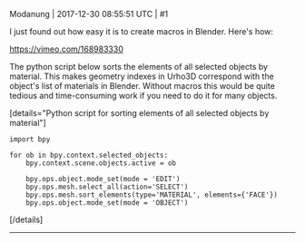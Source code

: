 Modanung | 2017-12-30 08:55:51 UTC | #1

I just found out how easy it is to create macros in Blender. Here's how:

https://vimeo.com/168983330

The python script below sorts the elements of all selected objects by material. This makes geometry indexes in Urho3D correspond with the object's list of materials in Blender. Without macros this would be quite tedious and time-consuming work if you need to do it for many objects.

[details="Python script for sorting elements of all selected objects by material"]
```
import bpy
    
for ob in bpy.context.selected_objects:
    bpy.context.scene.objects.active = ob
    
    bpy.ops.object.mode_set(mode = 'EDIT')
    bpy.ops.mesh.select_all(action='SELECT')
    bpy.ops.mesh.sort_elements(type='MATERIAL', elements={'FACE'})
    bpy.ops.object.mode_set(mode = 'OBJECT')
```
[/details]

-------------------------


